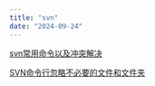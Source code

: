 ```yaml
---
title: "svn"
date: "2024-09-24"
---
```


<a href="https://blog.csdn.net/raoxiaoya/article/details/107963301" target="_blank">svn常用命令以及冲突解决</a>

<a href="https://blog.csdn.net/firstcode666/article/details/121962206" target="_blank">SVN命令行忽略不必要的文件和文件夹</a>
